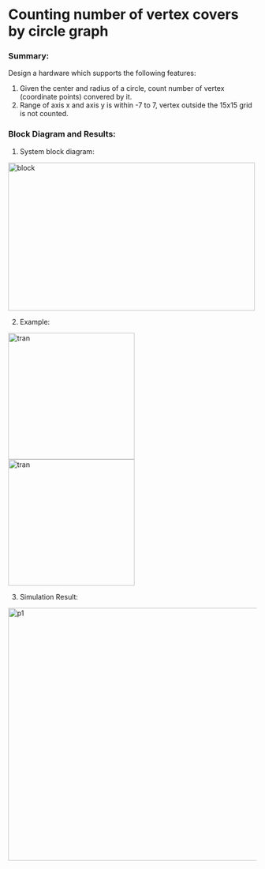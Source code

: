 # Counting number of vertex covers by circle graph

### Summary:  
Design a hardware which supports the following features:  
1. Given the center and radius of a circle, count number of vertex (coordinate points) convered by it.
2. Range of axis x and axis y is within -7 to 7, vertex outside the 15x15 grid is not counted.

### Block Diagram and Results:  
1. System block diagram:
<img src=https://github.com/timmy139710/Integrated-Circuit-Design/blob/master/pic/HW3_block.png alt="block" width=500 height=300>  
 
2. Example:  
<img src=https://github.com/timmy139710/Integrated-Circuit-Design/blob/master/pic/HW3_image1.png alt="tran" width=256 height=256>  

<img src=https://github.com/timmy139710/Integrated-Circuit-Design/blob/master/pic/HW3_image2.png alt="tran" width=256 height=256>  

3. Simulation Result:  
<img src=https://github.com/timmy139710/Integrated-Circuit-Design/blob/master/pic/HW3_sim.png alt="p1" width=512 height=512>

<!-- <p align="left">
<img src=https://github.com/timmy139710/Integrated-Circuit-Design/blob/master/pic/HW3_sim.png alt="p1" width=256 height=256>
<img src=https://github.com/timmy139710/CAD-VLSI-System-Design/blob/master/pic/final_3.png alt="p2" width=256 height=256>
</p>

<p class="left">
<img src=https://github.com/timmy139710/CAD-VLSI-System-Design/blob/master/pic/final_5.png alt="p3" width=256 height=256>
<img src=https://github.com/timmy139710/CAD-VLSI-System-Design/blob/master/pic/final_6.png alt="p4" width=256 height=256>  
</p>

### Layout:  
<img src=https://github.com/timmy139710/CAD-VLSI-System-Design/blob/master/pic/final_floorplan.png alt="block" width=500 height=500>   -->